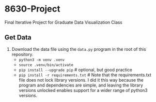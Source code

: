 # 8630-Project
Final Iterative Project for Graduate Data Visualization Class

## Get Data
1. Download the data file using the `data.py` program in the root of this repository. 
    - `python3 -m venv .venv` 
    - `source .venv/bin/activate`
    - `pip install --upgrade pip` # optional, but good practice
    - `pip install -r requirements.txt` # Note that the requirements.txt file does not lock library versions. I did it this way because the program and dependencies are simple, and leaving the library versions unlocked enables support for a wider range of python3 versions. 

    